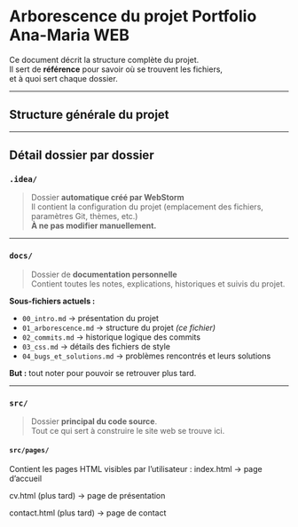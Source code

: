 # Arborescence du projet Portfolio Ana-Maria WEB

Ce document décrit la structure complète du projet.  
Il sert de **référence** pour savoir où se trouvent les fichiers,  
et à quoi sert chaque dossier.

---

##  Structure générale du projet


---

##  Détail dossier par dossier

###  `.idea/`
> Dossier **automatique créé par WebStorm**  
Il contient la configuration du projet (emplacement des fichiers, paramètres Git, thèmes, etc.)  
 **À ne pas modifier manuellement.**

---

### `docs/`
> Dossier de **documentation personnelle**  
Contient toutes les notes, explications, historiques et suivis du projet.

**Sous-fichiers actuels :**
- `00_intro.md` → présentation du projet
- `01_arborescence.md` → structure du projet *(ce fichier)*
- `02_commits.md` → historique logique des commits
- `03_css.md` → détails des fichiers de style
- `04_bugs_et_solutions.md` → problèmes rencontrés et leurs solutions

 **But :** tout noter pour pouvoir se retrouver plus tard.

---

### `src/`
> Dossier **principal du code source**.  
Tout ce qui sert à construire le site web se trouve ici.

####  `src/pages/`
Contient les pages HTML visibles par l’utilisateur :
index.html → page d’accueil

cv.html (plus tard) → page de présentation

contact.html (plus tard) → page de contact
